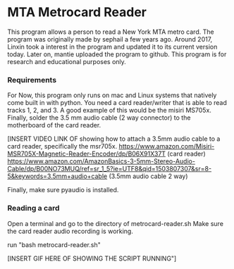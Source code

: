 # MTA Metrocard Reader

This program allows a person to read a New York MTA metro card. The program was originally made by sephail a few years ago. Around 2017, Linxin took a interest in the program and updated it to its current version today.  Later on, mantie uploaded the program to github. This program is for research and educational purposes only. 


### Requirements 

For Now, this program only runs on mac and Linux systems that natively come built in with python. 
You need a card reader/writer that is able to read tracks 1, 2, and 3.  A good example of this would be the misiri MS705x.  Finally, solder the 3.5 mm audio cable (2 way connector) to the motherboard of the card reader.


[INSERT VIDEO LINK OF showing how to attach a 3.5mm audio cable to a card reader, specifically the msr705x. 
https://www.amazon.com/Misiri-MSR705X-Magnetic-Reader-Encoder/dp/B06X91X37T (card reader)
https://www.amazon.com/AmazonBasics-3-5mm-Stereo-Audio-Cable/dp/B00NO73MUQ/ref=sr_1_5?ie=UTF8&qid=1503807307&sr=8-5&keywords=3.5mm+audio+cable (3.5mm audio cable 2 way)


Finally, make sure pyaudio is installed. 

### Reading a card

Open a terminal and go to the directory of metrocard-reader.sh
Make sure the card reader audio recording is working. 

run "bash metrocard-reader.sh"

[INSERT GIF HERE OF SHOWING THE SCRIPT RUNNING"]

